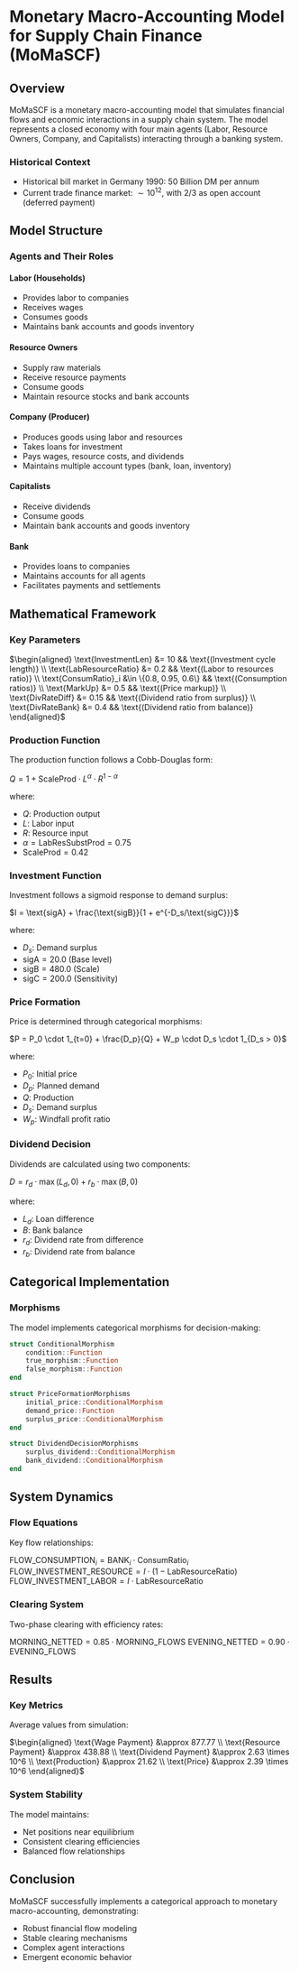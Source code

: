 # Monetary Macro-Accounting Model for Supply Chain Finance (MoMaSCF)

## Overview

MoMaSCF is a monetary macro-accounting model that simulates financial flows and economic interactions in a supply chain system. The model represents a closed economy with four main agents (Labor, Resource Owners, Company, and Capitalists) interacting through a banking system.

### Historical Context
- Historical bill market in Germany 1990: 50 Billion DM per annum
- Current trade finance market: $\sim 10^{12}$, with 2/3 as open account (deferred payment)

## Model Structure

### Agents and Their Roles

#### Labor (Households)
- Provides labor to companies
- Receives wages
- Consumes goods
- Maintains bank accounts and goods inventory

#### Resource Owners
- Supply raw materials
- Receive resource payments
- Consume goods
- Maintain resource stocks and bank accounts

#### Company (Producer)
- Produces goods using labor and resources
- Takes loans for investment
- Pays wages, resource costs, and dividends
- Maintains multiple account types (bank, loan, inventory)

#### Capitalists
- Receive dividends
- Consume goods
- Maintain bank accounts and goods inventory

#### Bank
- Provides loans to companies
- Maintains accounts for all agents
- Facilitates payments and settlements

## Mathematical Framework

### Key Parameters
$\begin{aligned}
\text{InvestmentLen} &= 10 && \text{(Investment cycle length)} \\
\text{LabResourceRatio} &= 0.2 && \text{(Labor to resources ratio)} \\
\text{ConsumRatio}_i &\in \{0.8, 0.95, 0.6\} && \text{(Consumption ratios)} \\
\text{MarkUp} &= 0.5 && \text{(Price markup)} \\
\text{DivRateDiff} &= 0.15 && \text{(Dividend ratio from surplus)} \\
\text{DivRateBank} &= 0.4 && \text{(Dividend ratio from balance)}
\end{aligned}$

### Production Function
The production function follows a Cobb-Douglas form:

$Q = 1 + \text{ScaleProd} \cdot L^{\alpha} \cdot R^{1-\alpha}$

where:
- $Q$: Production output
- $L$: Labor input
- $R$: Resource input
- $\alpha = \text{LabResSubstProd} = 0.75$
- $\text{ScaleProd} = 0.42$

### Investment Function
Investment follows a sigmoid response to demand surplus:

$I = \text{sigA} + \frac{\text{sigB}}{1 + e^{-D_s/\text{sigC}}}$

where:
- $D_s$: Demand surplus
- $\text{sigA} = 20.0$ (Base level)
- $\text{sigB} = 480.0$ (Scale)
- $\text{sigC} = 200.0$ (Sensitivity)

### Price Formation
Price is determined through categorical morphisms:

$P = P_0 \cdot 1_{t=0} + \frac{D_p}{Q} + W_p \cdot D_s \cdot 1_{D_s > 0}$

where:
- $P_0$: Initial price
- $D_p$: Planned demand
- $Q$: Production
- $D_s$: Demand surplus
- $W_p$: Windfall profit ratio

### Dividend Decision
Dividends are calculated using two components:

$D = r_d \cdot \max(L_d, 0) + r_b \cdot \max(B, 0)$

where:
- $L_d$: Loan difference
- $B$: Bank balance
- $r_d$: Dividend rate from difference
- $r_b$: Dividend rate from balance

## Categorical Implementation

### Morphisms
The model implements categorical morphisms for decision-making:

```julia
struct ConditionalMorphism
    condition::Function
    true_morphism::Function
    false_morphism::Function
end

struct PriceFormationMorphisms
    initial_price::ConditionalMorphism
    demand_price::Function
    surplus_price::ConditionalMorphism
end

struct DividendDecisionMorphisms
    surplus_dividend::ConditionalMorphism
    bank_dividend::ConditionalMorphism
end
```

## System Dynamics

### Flow Equations
Key flow relationships:

$\text{FLOW\_CONSUMPTION}_i = \text{BANK}_i \cdot \text{ConsumRatio}_i$
$\text{FLOW\_INVESTMENT\_RESOURCE} = I \cdot (1 - \text{LabResourceRatio})$
$\text{FLOW\_INVESTMENT\_LABOR} = I \cdot \text{LabResourceRatio}$

### Clearing System
Two-phase clearing with efficiency rates:

$\text{MORNING\_NETTED} = 0.85 \cdot \text{MORNING\_FLOWS}$
$\text{EVENING\_NETTED} = 0.90 \cdot \text{EVENING\_FLOWS}$

## Results

### Key Metrics
Average values from simulation:

$\begin{aligned}
\text{Wage Payment} &\approx 877.77 \\
\text{Resource Payment} &\approx 438.88 \\
\text{Dividend Payment} &\approx 2.63 \times 10^6 \\
\text{Production} &\approx 21.62 \\
\text{Price} &\approx 2.39 \times 10^6
\end{aligned}$

### System Stability
The model maintains:
- Net positions near equilibrium
- Consistent clearing efficiencies
- Balanced flow relationships

## Conclusion

MoMaSCF successfully implements a categorical approach to monetary macro-accounting, demonstrating:
- Robust financial flow modeling
- Stable clearing mechanisms
- Complex agent interactions
- Emergent economic behavior 